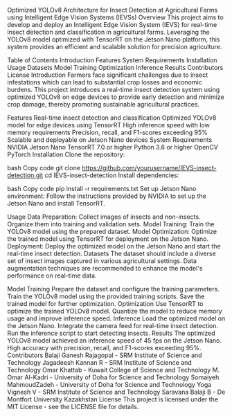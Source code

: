 Optimized YOLOv8 Architecture for Insect Detection at Agricultural Farms using Intelligent Edge Vision Systems (IEVSs)
Overview
This project aims to develop and deploy an Intelligent Edge Vision System (IEVS) for real-time insect detection and classification in agricultural farms. Leveraging the YOLOv8 model optimized with TensorRT on the Jetson Nano platform, this system provides an efficient and scalable solution for precision agriculture.

Table of Contents
Introduction
Features
System Requirements
Installation
Usage
Datasets
Model Training
Optimization
Inference
Results
Contributors
License
Introduction
Farmers face significant challenges due to insect infestations which can lead to substantial crop losses and economic burdens. This project introduces a real-time insect detection system using optimized YOLOv8 on edge devices to provide early detection and minimize crop damage, thereby promoting sustainable agricultural practices.

Features
Real-time insect detection and classification
Optimized YOLOv8 model for edge devices using TensorRT
High inference speed with low memory requirements
Precision, recall, and F1-scores exceeding 95%
Scalable and deployable on Jetson Nano devices
System Requirements
NVIDIA Jetson Nano
TensorRT 7.0 or higher
Python 3.6 or higher
OpenCV
PyTorch
Installation
Clone the repository:

bash
Copy code
git clone https://github.com/yourusername/IEVS-insect-detection.git
cd IEVS-insect-detection
Install dependencies:

bash
Copy code
pip install -r requirements.txt
Set up Jetson Nano environment:
Follow the instructions provided by NVIDIA to set up the Jetson Nano and install TensorRT.

Usage
Data Preparation: Collect images of insects and non-insects. Organize them into training and validation sets.
Model Training: Train the YOLOv8 model using the prepared dataset.
Model Optimization: Optimize the trained model using TensorRT for deployment on the Jetson Nano.
Deployment: Deploy the optimized model on the Jetson Nano and start the real-time insect detection.
Datasets
The dataset should include a diverse set of insect images captured in various agricultural settings. Data augmentation techniques are recommended to enhance the model's performance on real-time data.

Model Training
Prepare the dataset and configure the training parameters.
Train the YOLOv8 model using the provided training scripts.
Save the trained model for further optimization.
Optimization
Use TensorRT to optimize the trained YOLOv8 model.
Quantize the model to reduce memory usage and improve inference speed.
Inference
Load the optimized model on the Jetson Nano.
Integrate the camera feed for real-time insect detection.
Run the inference script to start detecting insects.
Results
The optimized YOLOv8 model achieved an inference speed of 45 fps on the Jetson Nano.
High accuracy with precision, recall, and F1-scores exceeding 95%.
Contributors
Balaji Ganesh Rajagopal - SRM Institute of Science and Technology
Jagadeesh Kannan R - SRM Institute of Science and Technology
Omar Khattab - Kuwait College of Science and Technology
M. Omar Al-Kadri - University of Doha for Science and Technology
Somaiyeh MahmoudZadeh - University of Doha for Science and Technology
Yoga Vignesh V - SRM Institute of Science and Technology
Saravana Balaji B - De Montfort University Kazakhstan
License
This project is licensed under the MIT License - see the LICENSE file for details.
